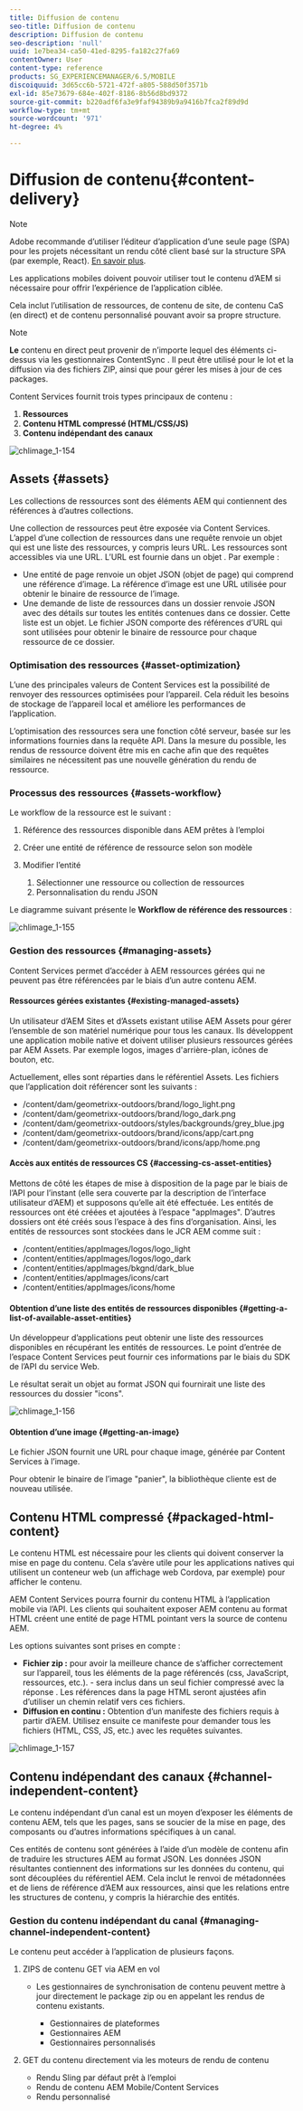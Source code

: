 ```yaml
---
title: Diffusion de contenu
seo-title: Diffusion de contenu
description: Diffusion de contenu
seo-description: 'null'
uuid: 1e7bea34-ca50-41ed-8295-fa182c27fa69
contentOwner: User
content-type: reference
products: SG_EXPERIENCEMANAGER/6.5/MOBILE
discoiquuid: 3d65cc6b-5721-472f-a805-588d50f3571b
exl-id: 85e73679-684e-402f-8186-8b56d8bd9372
source-git-commit: b220adf6fa3e9faf94389b9a9416b7fca2f89d9d
workflow-type: tm+mt
source-wordcount: '971'
ht-degree: 4%

---
```


# Diffusion de contenu{#content-delivery}

>[!NOTE]
>
>Adobe recommande d’utiliser l’éditeur d’application d’une seule page (SPA) pour les projets nécessitant un rendu côté client basé sur la structure SPA (par exemple, React). [En savoir plus](/help/sites-developing/spa-overview.md).

Les applications mobiles doivent pouvoir utiliser tout le contenu d’AEM si nécessaire pour offrir l’expérience de l’application ciblée.

Cela inclut l’utilisation de ressources, de contenu de site, de contenu CaS (en direct) et de contenu personnalisé pouvant avoir sa propre structure.

>[!NOTE]
>
>**Le** contenu en direct peut provenir de n’importe lequel des éléments ci-dessus via les gestionnaires ContentSync . Il peut être utilisé pour le lot et la diffusion via des fichiers ZIP, ainsi que pour gérer les mises à jour de ces packages.

Content Services fournit trois types principaux de contenu :

1. **Ressources**
1. **Contenu HTML compressé (HTML/CSS/JS)**
1. **Contenu indépendant des canaux**

![chlimage_1-154](assets/chlimage_1-154.png)

## Assets {#assets}

Les collections de ressources sont des éléments AEM qui contiennent des références à d’autres collections.

Une collection de ressources peut être exposée via Content Services. L’appel d’une collection de ressources dans une requête renvoie un objet qui est une liste des ressources, y compris leurs URL. Les ressources sont accessibles via une URL. L’URL est fournie dans un objet . Par exemple :

* Une entité de page renvoie un objet JSON (objet de page) qui comprend une référence d’image. La référence d’image est une URL utilisée pour obtenir le binaire de ressource de l’image.
* Une demande de liste de ressources dans un dossier renvoie JSON avec des détails sur toutes les entités contenues dans ce dossier. Cette liste est un objet. Le fichier JSON comporte des références d’URL qui sont utilisées pour obtenir le binaire de ressource pour chaque ressource de ce dossier.

### Optimisation des ressources {#asset-optimization}

L’une des principales valeurs de Content Services est la possibilité de renvoyer des ressources optimisées pour l’appareil. Cela réduit les besoins de stockage de l’appareil local et améliore les performances de l’application.

L’optimisation des ressources sera une fonction côté serveur, basée sur les informations fournies dans la requête API. Dans la mesure du possible, les rendus de ressource doivent être mis en cache afin que des requêtes similaires ne nécessitent pas une nouvelle génération du rendu de ressource.

### Processus des ressources {#assets-workflow}

Le workflow de la ressource est le suivant :

1. Référence des ressources disponible dans AEM prêtes à l’emploi
1. Créer une entité de référence de ressource selon son modèle
1. Modifier l’entité

   1. Sélectionner une ressource ou collection de ressources
   1. Personnalisation du rendu JSON

Le diagramme suivant présente le **Workflow de référence des ressources** :

![chlimage_1-155](assets/chlimage_1-155.png)

### Gestion des ressources {#managing-assets}

Content Services permet d’accéder à AEM ressources gérées qui ne peuvent pas être référencées par le biais d’un autre contenu AEM.

#### Ressources gérées existantes {#existing-managed-assets}

Un utilisateur d’AEM Sites et d’Assets existant utilise AEM Assets pour gérer l’ensemble de son matériel numérique pour tous les canaux. Ils développent une application mobile native et doivent utiliser plusieurs ressources gérées par AEM Assets. Par exemple logos, images d&#39;arrière-plan, icônes de bouton, etc.

Actuellement, elles sont réparties dans le référentiel Assets. Les fichiers que l’application doit référencer sont les suivants :

* /content/dam/geometrixx-outdoors/brand/logo_light.png
* /content/dam/geometrixx-outdoors/brand/logo_dark.png
* /content/dam/geometrixx-outdoors/styles/backgrounds/grey_blue.jpg
* /content/dam/geometrixx-outdoors/brand/icons/app/cart.png
* /content/dam/geometrixx-outdoors/brand/icons/app/home.png

#### Accès aux entités de ressources CS {#accessing-cs-asset-entities}

Mettons de côté les étapes de mise à disposition de la page par le biais de l’API pour l’instant (elle sera couverte par la description de l’interface utilisateur d’AEM) et supposons qu’elle ait été effectuée. Les entités de ressources ont été créées et ajoutées à l’espace &quot;appImages&quot;. D’autres dossiers ont été créés sous l’espace à des fins d’organisation. Ainsi, les entités de ressources sont stockées dans le JCR AEM comme suit :

* /content/entities/appImages/logos/logo_light
* /content/entities/appImages/logos/logo_dark
* /content/entities/appImages/bkgnd/dark_blue
* /content/entities/appImages/icons/cart
* /content/entities/appImages/icons/home

#### Obtention d’une liste des entités de ressources disponibles {#getting-a-list-of-available-asset-entities}

Un développeur d’applications peut obtenir une liste des ressources disponibles en récupérant les entités de ressources. Le point d’entrée de l’espace Content Services peut fournir ces informations par le biais du SDK de l’API du service Web.

Le résultat serait un objet au format JSON qui fournirait une liste des ressources du dossier &quot;icons&quot;.

![chlimage_1-156](assets/chlimage_1-156.png)

#### Obtention d’une image {#getting-an-image}

Le fichier JSON fournit une URL pour chaque image, générée par Content Services à l’image.

Pour obtenir le binaire de l’image &quot;panier&quot;, la bibliothèque cliente est de nouveau utilisée.

## Contenu HTML compressé {#packaged-html-content}

Le contenu HTML est nécessaire pour les clients qui doivent conserver la mise en page du contenu. Cela s’avère utile pour les applications natives qui utilisent un conteneur web (un affichage web Cordova, par exemple) pour afficher le contenu.

AEM Content Services pourra fournir du contenu HTML à l’application mobile via l’API. Les clients qui souhaitent exposer AEM contenu au format HTML créent une entité de page HTML pointant vers la source de contenu AEM.

Les options suivantes sont prises en compte :

* **Fichier zip :** pour avoir la meilleure chance de s’afficher correctement sur l’appareil, tous les éléments de la page référencés (css, JavaScript, ressources, etc.). - sera inclus dans un seul fichier compressé avec la réponse . Les références dans la page HTML seront ajustées afin d’utiliser un chemin relatif vers ces fichiers.
* **Diffusion en continu :** Obtention d’un manifeste des fichiers requis à partir d’AEM. Utilisez ensuite ce manifeste pour demander tous les fichiers (HTML, CSS, JS, etc.) avec les requêtes suivantes.

![chlimage_1-157](assets/chlimage_1-157.png)

## Contenu indépendant des canaux {#channel-independent-content}

Le contenu indépendant d’un canal est un moyen d’exposer les éléments de contenu AEM, tels que les pages, sans se soucier de la mise en page, des composants ou d’autres informations spécifiques à un canal.

Ces entités de contenu sont générées à l’aide d’un modèle de contenu afin de traduire les structures AEM au format JSON. Les données JSON résultantes contiennent des informations sur les données du contenu, qui sont découplées du référentiel AEM. Cela inclut le renvoi de métadonnées et de liens de référence d’AEM aux ressources, ainsi que les relations entre les structures de contenu, y compris la hiérarchie des entités.

### Gestion du contenu indépendant du canal {#managing-channel-independent-content}

Le contenu peut accéder à l’application de plusieurs façons.

1. ZIPS de contenu GET via AEM en vol

   * Les gestionnaires de synchronisation de contenu peuvent mettre à jour directement le package zip ou en appelant les rendus de contenu existants.

      * Gestionnaires de plateformes
      * Gestionnaires AEM
      * Gestionnaires personnalisés

1. GET du contenu directement via les moteurs de rendu de contenu

   * Rendu Sling par défaut prêt à l’emploi
   * Rendu de contenu AEM Mobile/Content Services
   * Rendu personnalisé
